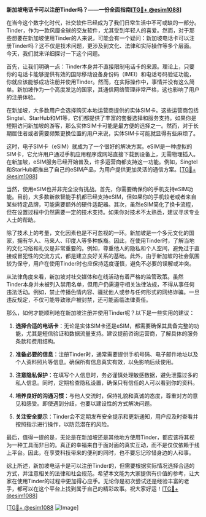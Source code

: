 **新加坡电话卡可以注册Tinder吗？——一份全面指南[[TG💪+ @esim1088](https://t.me/s/esim1088)]**

在当今这个数字化时代，社交软件已经成为了我们日常生活中不可或缺的一部分。Tinder，作为一款风靡全球的交友软件，尤其受到年轻人的喜爱。然而，对于那些想要在新加坡使用Tinder的人来说，可能会有一个疑问：新加坡电话卡可以注册Tinder吗？这不仅是技术问题，更涉及到文化、法律和实际操作等多个层面。今天，我们就来详细探讨一下这个问题。

首先，让我们明确一点：Tinder本身并不直接限制电话卡的来源。理论上，只要你的电话卡能够提供有效的国际移动设备身份码（IMEI）和电话号码验证功能，你就应该能够成功注册并使用Tinder。然而，在实际操作中，事情并没有这么简单。新加坡作为一个高度发达的国家，其通信网络管理非常严格，这也影响了用户的注册体验。

在新加坡，大多数用户会选择购买本地运营商提供的实体SIM卡。这些运营商包括Singtel、StarHub和M1等，它们都提供了丰富的套餐选择和服务支持。如果你是短期访问新加坡的游客，那么实体SIM卡可能是最方便的选择之一。然而，对于长期居住者或者需要频繁更换位置的用户来说，实体SIM卡可能就显得有些麻烦了。

这时，电子SIM卡（eSIM）就成为了一个很好的解决方案。eSIM是一种虚拟的SIM卡，它允许用户通过手机应用程序或网站直接下载到设备上，无需物理插入。在新加坡，eSIM服务已经开始普及，许多运营商都支持这一功能。例如，Singtel和StarHub都推出了自己的eSIM产品，为用户提供更加灵活的通信方案。[[TG💪+ @esim1088](https://t.me/s/esim1088)]

当然，使用eSIM也并非完全没有挑战。首先，你需要确保你的手机支持eSIM功能。目前，大多数新款智能手机都已经支持eSIM，但如果你的手机较老或者来自某些特定品牌，可能需要额外的硬件适配器。其次，虽然eSIM简化了换卡流程，但在设置过程中仍然需要一定的技术支持。如果你对技术不太熟悉，建议寻求专业人士的帮助。

除了技术上的考量，文化因素也是不可忽视的一环。新加坡是一个多元文化的国家，拥有华人、马来人、印度人等多种族裔。因此，在使用Tinder时，了解当地的文化习俗和礼仪是非常重要的。例如，尊重他人的隐私和个人空间，避免过于直接或冒犯性的交流方式，都是建立良好关系的基础。此外，由于新加坡的社会氛围较为保守，用户在使用Tinder时也应保持适度谨慎，避免不必要的误解或冲突。

从法律角度来看，新加坡对社交媒体和在线活动有着严格的监管政策。虽然Tinder本身并未被列入禁用名单，但用户仍需遵守相关法律法规，不得从事任何违法活动。例如，禁止传播色情内容、骚扰他人或参与任何形式的网络诈骗。一旦违反规定，不仅可能导致账户被封禁，还可能面临法律责任。

那么，如何才能顺利地在新加坡注册并使用Tinder呢？以下是一些实用的建议：

1. **选择合适的电话卡**：无论是实体SIM卡还是eSIM，都需要确保其具备完整的功能，尤其是短信验证和数据流量支持。建议提前咨询运营商，了解具体的服务条款和费用结构。

2. **准备必要的信息**：注册Tinder时，通常需要提供手机号码、电子邮件地址以及个人资料照片等信息。确保所有信息真实有效，以免影响后续使用。

3. **注意隐私保护**：在填写个人信息时，务必谨慎处理敏感数据，避免泄露过多的私人信息。同时，定期检查隐私设置，确保只有信任的人可以看到你的资料。

4. **培养良好的沟通习惯**：与他人交流时，保持礼貌和真诚的态度，尊重对方的意见和感受。即使遇到分歧，也要以建设性的方式解决问题。

5. **关注安全提示**：Tinder会不定期发布安全提示和更新通知，用户应及时查看并按照指示进行操作，以防范潜在的风险。

最后，值得一提的是，无论是在新加坡还是其他地方使用Tinder，都应该将其视为一种工具而非目的。真正的幸福来自于面对面的真实互动，而不是仅仅依赖于线上平台。因此，在享受科技带来的便利的同时，也不要忘记珍惜身边的人和事。

综上所述，新加坡电话卡是可以注册Tinder的，但需要根据实际情况选择合适的方式，并注意相关的法律和社会规范。希望本文能为大家提供有价值的参考，让大家在使用Tinder的过程中更加得心应手。无论你是初次尝试还是经验丰富的老手，都可以在这个平台上找到属于自己的精彩故事。祝大家好运！[[TG💪+ @esim1088](https://t.me/s/esim1088)]

[[TG💪+ @esim1088](https://t.me/s/esim1088) ![Image](https://i.postimg.cc/4NQfJmqS/Snipaste-2025-05-13-00-14-12.png)]
